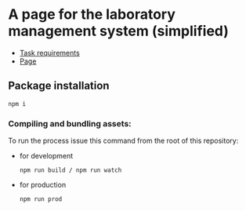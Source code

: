 # A page for the laboratory management system (simplified)

* [Task requirements](./docs/test_requirements.md)
* [Page](https://olhajduk.github.io/labinven/)

## Package installation
```
npm i
```

### Compiling and bundling assets:
To run the process issue this command from the root of this repository:

* for development
  ```
  npm run build / npm run watch
  ```
* for production
  ```
  npm run prod
  ```
